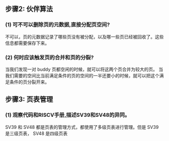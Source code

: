 ## 步骤2: 伙伴算法
### (1) 可不可以删除⻚的元数据,直接分配⻚空间?
不可以，页的元数据记录了哪些页没有被分配，以及哪一些页已经被回收了。这些信息都需要保存下来。
### (2) 何时应该触发⻚的合并和⻚的分裂?
当我们发现一对 buddy 页都空闲的时候，就可以将这两个页合并为较大的页。
当我们需要的空间比当前满足条件的页的空间的一半还要小的时候，就可以把这个满足条件的页分裂开来。

## 步骤3: ⻚表管理
### (1) 观察代码和RISCV手册,描述SV39和SV48的异同。
SV39 和 SV48 都是页表的管理方式，都使用了多级页表进行管理。但是 SV39 是三级页表， SV48 是四级页表
